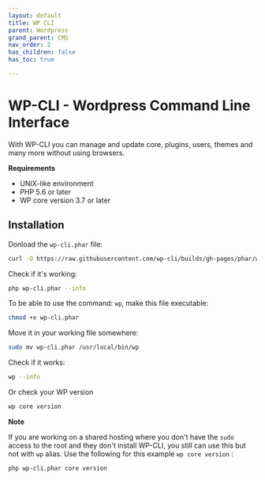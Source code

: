 ```yaml
---
layout: default
title: WP CLI
parent: Wordpress
grand_parent: CMS
nav_order: 2
has_children: false
has_toc: true

---
```


# WP-CLI - Wordpress Command Line Interface

With WP-CLI you can manage and update core, plugins, users, themes and many more without using browsers.

**Requirements**
* UNIX-like environment
* PHP 5.6 or later
* WP core version 3.7 or later

## Installation 

Donload the `wp-cli.phar` file:
```bash
curl -O https://raw.githubusercontent.com/wp-cli/builds/gh-pages/phar/wp-cli.phar
```
Check if it's working:

```bash
php wp-cli.phar --info
```

To be able to use the command: `wp`, make this file executable:
```bash
chmod +x wp-cli.phar
```

Move it in your working file somewhere:
```bash
sudo mv wp-cli.phar /usr/local/bin/wp
```

Check if it works:

```bash
wp --info
```

Or check your WP version
```bash
wp core version
```

**Note**

If you are working on a shared hosting where you don't have the `sudo` access to the root and they don't install WP-CLI, you still can use this but not with `wp` alias. Use the following for this example `wp core version` :
```bash
php wp-cli.phar core version
```